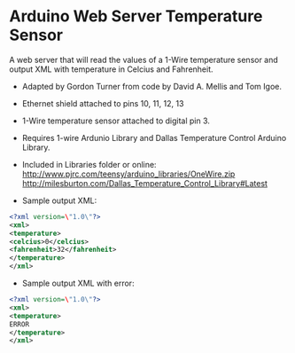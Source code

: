 Arduino Web Server Temperature Sensor
=====================================

A web server that will read the values of a 1-Wire temperature sensor and output 
XML with temperature in Celcius and Fahrenheit.

- Adapted by Gordon Turner from code by David A. Mellis and Tom Igoe.

- Ethernet shield attached to pins 10, 11, 12, 13
- 1-Wire temperature sensor attached to digital pin 3.
 
- Requires 1-wire Ardunio Library and Dallas Temperature Control Arduino Library.
- Included in Libraries folder or online:
    http://www.pjrc.com/teensy/arduino_libraries/OneWire.zip
    http://milesburton.com/Dallas_Temperature_Control_Library#Latest
    
- Sample output XML:
```XML
<?xml version=\"1.0\"?>
<xml>
<temperature>
<celcius>0</celcius>
<fahrenheit>32</fahrenheit>
</temperature>
</xml>
```
- Sample output XML with error:
```XML
<?xml version=\"1.0\"?>
<xml>
<temperature>
ERROR
</temperature>
</xml>
```